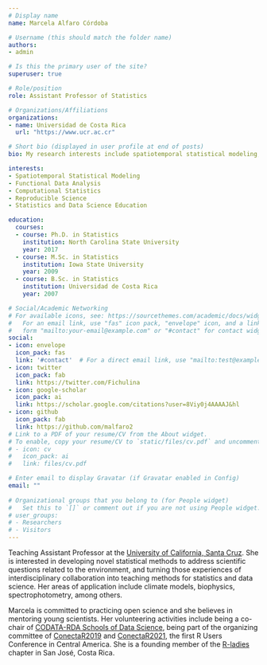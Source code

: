 ```yaml
---
# Display name
name: Marcela Alfaro Córdoba

# Username (this should match the folder name)
authors:
- admin

# Is this the primary user of the site?
superuser: true

# Role/position
role: Assistant Professor of Statistics

# Organizations/Affiliations
organizations:
- name: Universidad de Costa Rica
  url: "https://www.ucr.ac.cr"

# Short bio (displayed in user profile at end of posts)
bio: My research interests include spatiotemporal statistical modeling, functional data analysis, computational statistics and reproducible science.

interests:
- Spatiotemporal Statistical Modeling
- Functional Data Analysis
- Computational Statistics
- Reproducible Science
- Statistics and Data Science Education

education:
  courses:
  - course: Ph.D. in Statistics
    institution: North Carolina State University
    year: 2017
  - course: M.Sc. in Statistics
    institution: Iowa State University
    year: 2009
  - course: B.Sc. in Statistics
    institution: Universidad de Costa Rica
    year: 2007

# Social/Academic Networking
# For available icons, see: https://sourcethemes.com/academic/docs/widgets/#icons
#   For an email link, use "fas" icon pack, "envelope" icon, and a link in the
#   form "mailto:your-email@example.com" or "#contact" for contact widget.
social:
- icon: envelope
  icon_pack: fas
  link: '#contact'  # For a direct email link, use "mailto:test@example.org".
- icon: twitter
  icon_pack: fab
  link: https://twitter.com/Fichulina
- icon: google-scholar
  icon_pack: ai
  link: https://scholar.google.com/citations?user=8Viy0j4AAAAJ&hl
- icon: github
  icon_pack: fab
  link: https://github.com/malfaro2
# Link to a PDF of your resume/CV from the About widget.
# To enable, copy your resume/CV to `static/files/cv.pdf` and uncomment the lines below.  
# - icon: cv
#   icon_pack: ai
#   link: files/cv.pdf

# Enter email to display Gravatar (if Gravatar enabled in Config)
email: ""
  
# Organizational groups that you belong to (for People widget)
#   Set this to `[]` or comment out if you are not using People widget.  
# user_groups:
# - Researchers
# - Visitors
---
```


Teaching Assistant Professor at the [University of California, Santa Cruz](https://www.soe.ucsc.edu/news/baskin-engineering-announces-nine-new-faculty-members). She is interested in developing novel statistical methods to address scientific questions related to the environment, and turning those experiences of interdisciplinary collaboration into teaching methods for statistics and data science. Her areas of application include climate models, biophysics, spectrophotometry, among others.

Marcela is committed to practicing open science and she believes in mentoring young scientists. Her volunteering activities include being a co-chair of [CODATA-RDA Schools of Data Science](https://www.datascienceschools.org/), being part of the organizing committee of [ConectaR2019](https://www.conectar2019.org/) and [ConectaR2021](https://conectar2021.github.io/ConectaR2021/), the first R Users Conference in Central America. She is a founding member of the [R-ladies](https://rladies.org/) chapter in San José, Costa Rica.
